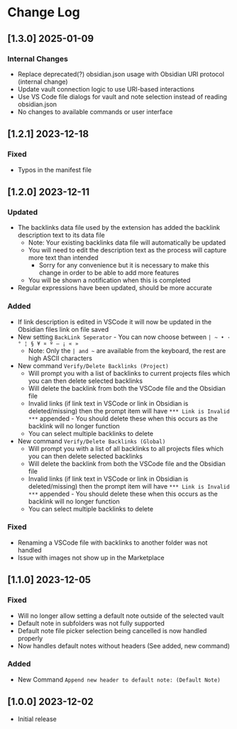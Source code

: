 # Change Log

## [1.3.0] 2025-01-09
### Internal Changes
- Replace deprecated(?) obsidian.json usage with Obsidian URI protocol (internal change)
- Update vault connection logic to use URI-based interactions
- Use VS Code file dialogs for vault and note selection instead of reading obsidian.json
- No changes to available commands or user interface

<!-- ## [v-inc] ${YEAR4}-${MONTHNUMBER}-${DATE} -->

## [1.2.1] 2023-12-18
### Fixed
- Typos in the manifest file

## [1.2.0] 2023-12-11
### Updated
- The backlinks data file used by the extension has added the backlink description text to its data file
  - Note: Your existing backlinks data file will automatically be updated
  - You will need to edit the description text as the process will capture more text than intended
    - Sorry for any convenience but it is necessary to make this change in order to be able to add more features
  - You will be shown a notification when this is completed
- Regular expressions have been updated, should be more accurate

### Added
- If link description is edited in VSCode it will now be updated in the Obsidian files link on file saved
- New setting `BackLink Seperator` - You can now choose between ` | ~ • · ° ¦ § ¥ ¤ º — ¡ « » `
  - Note: Only the `| and ~` are available from the keyboard, the rest are high ASCII characters
- New command `Verify/Delete Backlinks (Project)`
  - Will prompt you with a list of backlinks to current projects files which you can then delete selected backlinks
  - Will delete the backlink from both the VSCode file and the Obsidian file
  - Invalid links (if link text in VSCode or link in Obsidian is deleted/missing) then the prompt item will have `*** Link is Invalid ***` appended - You should delete these when this occurs as the backlink will no longer function
  - You can select multiple backlinks to delete
- New command `Verify/Delete Backlinks (Global)`
  - Will prompt you with a list of all backlinks to all projects files which you can then delete selected backlinks
  - Will delete the backlink from both the VSCode file and the Obsidian file
  - Invalid links (if link text in VSCode or link in Obsidian is deleted/missing) then the prompt item will have `*** Link is Invalid ***` appended - You should delete these when this occurs as the backlink will no longer function
  - You can select multiple backlinks to delete

### Fixed
- Renaming a VSCode file with backlinks to another folder was not handled
- Issue with images not show up in the Marketplace

## [1.1.0] 2023-12-05
### Fixed
- Will no longer allow setting a default note outside of the selected vault
- Default note in subfolders was not fully supported
- Default note file picker selection being cancelled is now handled properly
- Now handles default notes without headers (See added, new command)

### Added
- New Command `Append new header to default note: (Default Note)`


## [1.0.0] 2023-12-02
- Initial release